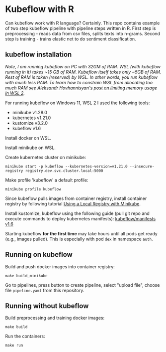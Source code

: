 # Kubeflow with R

Can kubeflow work with R language?  Certainly. This repo contains example of two step kubeflow pipeline with pipeline steps written in R.
First step is preprocessing - reads data from csv files, splits texts into n-grams. Second step is training - trains elastic net to do sentiment classification.


## kubeflow installation

*Note, I am running kubeflow on PC with 32GM of RAM. WSL (with kubeflow running in it) takes ~15 GB of RAM. Kubeflow itself takes only ~5GB of RAM. Rest of RAM is taken (reserved) by WSL. In other words, you run kubeflow with much less RAM. To learn how to constrain WSL from allocating too much RAM see [Aleksandr Hovhannisyan's post on limiting memory usage in WSL 2](https://www.aleksandrhovhannisyan.com/blog/limiting-memory-usage-in-wsl-2/).*

For running kubeflow on Windows 11, WSL 2 I used the following tools: 
 
* minikube v1.28.0
* kubernetes v1.21.0  
* kustomize v3.2.0
* kubeflow v1.6

Install docker on WSL.

Install minikube on WSL.

Create kubernetes cluster on minikube:
```
minikube start -p kubeflow --kubernetes-version=v1.21.0 --insecure-registry registry.dev.svc.cluster.local:5000
```

Make profile 'kubeflow' a default profile:

```
minikube profile kubeflow
```

Since kubeflow pulls images from container registry, install container registry by following tutorial [Using a Local Registry with Minikube](https://gist.github.com/trisberg/37c97b6cc53def9a3e38be6143786589?permalink_comment_id=4152467). 

Install kustomize, kubeflow using the following guide (pull git repo and execute commands to deploy kubernetes manifests): [kubeflow/manifests v1.6](https://github.com/kubeflow/manifests/tree/v1.6-branch)

Starting kubeflow **for the first time** may take hours until all pods get ready (e.g., images pulled). This is especially with pod `dex` in namespace `auth`.   

## Running on kubeflow

Build and push docker images into container registry:

```
make build_minikube
```

Go to pipelines, press button to create pipeline, select "upload file", choose file `pipeline.yaml` from this repository.

## Running without kubeflow

Build preprocessing and training docker images:

```
make build
```

Run the containers:

```
make run
```

